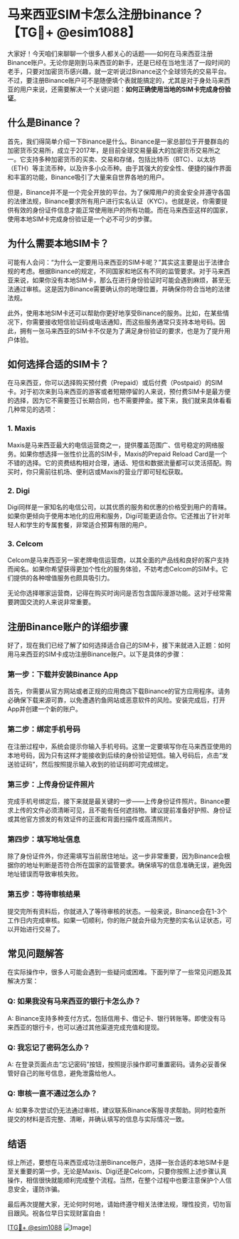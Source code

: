 # 马来西亚SIM卡怎么注册binance？【TG💪+ @esim1088】

大家好！今天咱们来聊聊一个很多人都关心的话题——如何在马来西亚注册Binance账户。无论你是刚到马来西亚的新手，还是已经在当地生活了一段时间的老手，只要对加密货币感兴趣，就一定听说过Binance这个全球领先的交易平台。不过，要注册Binance账户可不是随便填个表就能搞定的，尤其是对于身处马来西亚的用户来说，还需要解决一个关键问题：**如何正确使用当地的SIM卡完成身份验证**。

## 什么是Binance？

首先，我们得简单介绍一下Binance是什么。Binance是一家总部位于开曼群岛的加密货币交易所，成立于2017年，是目前全球交易量最大的加密货币交易所之一。它支持多种加密货币的买卖、交易和存储，包括比特币（BTC）、以太坊（ETH）等主流币种，以及许多小众币种。由于其强大的安全性、便捷的操作界面和丰富的功能，Binance吸引了大量来自世界各地的用户。

但是，Binance并不是一个完全开放的平台。为了保障用户的资金安全并遵守各国的法律法规，Binance要求所有用户进行实名认证（KYC）。也就是说，你需要提供有效的身份证件信息才能正常使用账户的所有功能。而在马来西亚这样的国家，使用本地SIM卡完成身份验证是一个必不可少的步骤。

## 为什么需要本地SIM卡？

可能有人会问：“为什么一定要用马来西亚的SIM卡呢？”其实这主要是出于法律合规的考虑。根据Binance的规定，不同国家和地区有不同的监管要求。对于马来西亚来说，如果你没有本地SIM卡，那么在进行身份验证时可能会遇到麻烦，甚至无法通过审核。这是因为Binance需要确认你的地理位置，并确保你符合当地的法律法规。

此外，使用本地SIM卡还可以帮助你更好地享受Binance的服务。比如，在某些情况下，你需要接收短信验证码或电话通知，而这些服务通常只支持本地号码。因此，拥有一张马来西亚的SIM卡不仅是为了满足身份验证的要求，也是为了提升用户体验。

## 如何选择合适的SIM卡？

在马来西亚，你可以选择购买预付费（Prepaid）或后付费（Postpaid）的SIM卡。对于初次来到马来西亚的游客或者短期停留的人来说，预付费SIM卡是最方便的选择，因为它不需要签订长期合同，也不需要押金。接下来，我们就来具体看看几种常见的选项：

### 1. Maxis

Maxis是马来西亚最大的电信运营商之一，提供覆盖范围广、信号稳定的网络服务。如果你想选择一张性价比高的SIM卡，Maxis的Prepaid Reload Card是一个不错的选择。它的资费结构相对合理，通话、短信和数据流量都可以灵活搭配。购买时，你只需前往机场、便利店或Maxis的营业厅即可轻松获取。

### 2. Digi

Digi同样是一家知名的电信公司，以其优质的服务和优惠的价格受到用户的青睐。如果你更倾向于使用本地化的应用和服务，Digi可能更适合你。它还推出了针对年轻人和学生的专属套餐，非常适合预算有限的用户。

### 3. Celcom

Celcom是马来西亚另一家老牌电信运营商，以其全面的产品线和良好的客户支持而闻名。如果你希望获得更加个性化的服务体验，不妨考虑Celcom的SIM卡。它们提供的各种增值服务也颇具吸引力。

无论你选择哪家运营商，记得在购买时询问是否包含国际漫游功能。这对于经常需要跨国交流的人来说非常重要。

## 注册Binance账户的详细步骤

好了，现在我们已经了解了如何选择适合自己的SIM卡，接下来就进入正题：如何用马来西亚的SIM卡成功注册Binance账户。以下是具体的步骤：

### 第一步：下载并安装Binance App

首先，你需要从官方网站或者正规的应用商店下载Binance的官方应用程序。请务必确保下载来源可靠，以免遭遇钓鱼网站或恶意软件的风险。安装完成后，打开App并创建一个新的账户。

### 第二步：绑定手机号码

在注册过程中，系统会提示你输入手机号码。这里一定要填写你在马来西亚使用的本地号码，因为只有这样才能接收到后续的身份验证短信。输入号码后，点击“发送验证码”，然后按照提示输入收到的验证码即可完成绑定。

### 第三步：上传身份证件照片

完成手机号绑定后，接下来就是最关键的一步——上传身份证件照片。Binance要求上传的文件必须清晰可见，且不能有任何遮挡物。建议提前准备好护照、身份证或其他官方颁发的有效证件的正面和背面扫描件或高清照片。

### 第四步：填写地址信息

除了身份证件外，你还需填写当前居住地址。这一步非常重要，因为Binance会根据你的地址判断是否符合所在国家的监管要求。确保填写的信息准确无误，避免因地址错误而导致审核失败。

### 第五步：等待审核结果

提交完所有资料后，你就进入了等待审核的状态。一般来说，Binance会在1-3个工作日内完成审核。如果一切顺利，你的账户就会升级为完整的实名认证状态，可以开始进行交易了。

## 常见问题解答

在实际操作中，很多人可能会遇到一些疑问或困难。下面列举了一些常见问题及其解决方案：

### Q: 如果我没有马来西亚的银行卡怎么办？
A: Binance支持多种支付方式，包括信用卡、借记卡、银行转账等。即使没有马来西亚的银行卡，也可以通过其他渠道完成充值和提现。

### Q: 我忘记了密码怎么办？
A: 在登录页面点击“忘记密码”按钮，按照提示操作即可重置密码。请务必妥善保管好自己的账号信息，避免泄露给他人。

### Q: 审核一直不通过怎么办？
A: 如果多次尝试仍无法通过审核，建议联系Binance客服寻求帮助。同时检查所提交的材料是否完整、清晰，并确认填写的信息与实际情况一致。

## 结语

综上所述，要想在马来西亚成功注册Binance账户，选择一张合适的本地SIM卡是至关重要的第一步。无论是Maxis、Digi还是Celcom，只要你按照上述步骤认真操作，相信很快就能顺利完成整个流程。当然，在整个过程中也要注意保护个人信息安全，谨防诈骗。

最后再次提醒大家，无论何时何地，请始终遵守相关法律法规，理性投资，切勿盲目跟风。祝各位早日实现财富自由！

[[TG💪+ @esim1088](https://t.me/s/esim1088) ![Image](https://i.postimg.cc/4NQfJmqS/Snipaste-2025-05-13-00-14-12.png)]